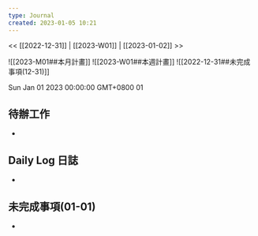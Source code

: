 ```yaml
---
type: Journal
created: 2023-01-05 10:21
---
```

<< [[2022-12-31]] | [[2023-W01]] | [[2023-01-02]] >>

![[2023-M01##本月計畫]]
![[2023-W01##本週計畫]]
![[2022-12-31##未完成事項(12-31)]]


Sun Jan 01 2023 00:00:00 GMT+0800
01


## 待辦工作
- 

## Daily Log 日誌
- 

## 未完成事項(01-01)
- 